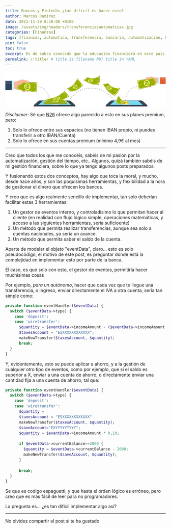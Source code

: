 ```yaml
---
title: Bancos y Fintechs ¿tan dificil es hacer esto?
author: Marcos Ramírez
date: 2021-11-29 8:50:00 +0100
image: /assets/img/headers/transferenciasautomaticas.jpg
categories: [Finanzas]
tags: [finanzas, automatica, transferencia, bancaria, automatización, herramientas, gestión, porcentajes, inteligente, automático, automática]
pin: false
toc: true
excerpt: Es de sobra conocido que la educación financiera en este pais, brilla por su ausencia, pero las herramientas para gestionar finanzas, por parte de la banca, también.
permalink: /:title/ # title is filename NOT title in YAML
---
```


![Transferencias Automáticas](/assets/img/headers/transferenciasautomaticas.jpg)

*Disclaimer*: Sé que [N26](https://n26.com/r/marcosr8764) ofrece algo parecido a esto en sus planes premium, pero:
1. Solo lo ofrece entre sus espacios (no tienen IBAN propio, ni puedes transferir a otro IBAN/Cuenta)
2. Solo lo ofrece en sus cuentas premium (mínimo 4,9€ al mes)  
---


Creo que todos los que me conocéis, sabéis de mi pasión por la automatización, gestión del tiempo, etc..
Algunos, quizá también sabéis de mi gestión financiera, sobre lo que ya tengo algunos posts preparados.

Y fusionando estos dos conceptos, hay algo que toca la moral, y mucho, desde hace años, y son las poquísimas herramientas, y flexibilidad a la hora de gestionar el dinero que ofrecen los bancos.

Y creo que es algo realmente sencillo de implementar, tan solo deberían facilitar estas 3 herramientas:


1. Un gestor de eventos interno, y controladisimo lo que permitan hacer al cliente (en realidad con flujo lógico simple, operaciones matemáticas, y acceso a las siguientes herramientas, seria suficioente)
2. Un método que permita realizar transferencias, aunque sea solo a cuentas nacionales, ya sería un avance.
3. Un método que permita saber el saldo de la cuenta.


Aparte de modelar el objeto "eventData", claro... esto es solo pseudocódigo, el motivo de este post, es preguntar donde está la complejidad en implementar esto por parte de la banca.

El caso, es que solo con esto, el gestor de eventos, permitiría hacer muchísimas cosas

Por ejemplo, *para un autónomo*, hacer que cada vez que te llegue una transferencia, o ingreso, enviar directamente el IVA a otra cuenta, sería tan simple como:


```php
private function eventHandler($eventData) {
  switch ($eventData->type) {
    case 'deposit':
    case 'wiretransfer':
      $quantity = $eventData->incomeAmount - ($eventData->incomeAmount / 1,21); 
      $taxesAccount = "ESXXXXXXXXXXXX";
      makeNewTransfer($taxesAccount, $quantity);
      break;
  }
}

```
Y, evidentemente, esto se puede aplicar a ahorro, y a la gestión de cualquier otro tipo de eventos, como por ejemplo, que si el saldo es superior a X, enviar a una cuenta de ahorro, o directamente enviar una cantidad fija a una cuenta de ahorro, tal que:

```php
private function eventHandler($eventData) {
  switch ($eventData->type) {
    case 'deposit':
    case 'wiretransfer':
      $quantity =
      $taxesAccount = "ESXXXXXXXXXXXX"
      makeNewTransfer($taxesAccount, $quantity);
      $saveAccount="EXYYYYYYYYY";
      $quantity = $eventData->incomeAmount * 0,10;

      if $eventData->currentBalance>=2000 {
        $quantity = $eventData->currentBalance - 2000;
        makeNewTransfer($saveAccount, $quantity);  
      }

      break;
  }
}

```
Se que es codigo espaguetti, y que hasta el orden lógico es erróneo, pero creo que es más fácil de leer para no programadores.

La pregunta es... ¿es tan dificil implementar algo así?

***
No olvides compartir el post si te ha gustado
